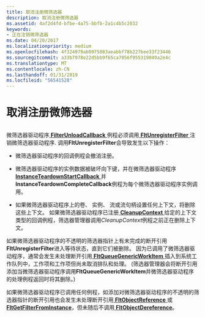 ```yaml
---
title: 取消注册微筛选器
description: 取消注册微筛选器
ms.assetid: 4af2d4fd-bfbe-4a75-bbfb-2a1c4b5c2032
keywords:
- 正在注销微筛选器
ms.date: 04/20/2017
ms.localizationpriority: medium
ms.openlocfilehash: 4f324979ab0975083aeabbf78b227bee33f23446
ms.sourcegitcommit: a33b7978e22d5bb9f65ca7056f955319049a2e4c
ms.translationtype: MT
ms.contentlocale: zh-CN
ms.lasthandoff: 01/31/2019
ms.locfileid: "56541528"
---
```

# <a name="unregistering-the-minifilter"></a>取消注册微筛选器


## <span id="ddk_unregistering_the_minifilter_if"></span><span id="DDK_UNREGISTERING_THE_MINIFILTER_IF"></span>


微筛选器驱动程序[ **FilterUnloadCallback** ](https://msdn.microsoft.com/library/windows/hardware/ff551085)例程必须调用[ **FltUnregisterFilter** ](https://msdn.microsoft.com/library/windows/hardware/ff544606)注销微筛选器驱动程序. 调用**FltUnregisterFilter**会导致发生以下操作：

-   微筛选器驱动程序的回调例程会撤消注册。

-   微筛选器驱动程序的实例数据被破坏向下键，并在微筛选器驱动程序[ **InstanceTeardownStartCallback** ](https://msdn.microsoft.com/library/windows/hardware/ff551098)并**InstanceTeardownCompleteCallback**例程为每个微筛选器驱动程序实例调用。

-   如果微筛选器驱动程序上的卷、 实例、 流或流句柄设置任何上下文，将删除这些上下文。 如果微筛选器驱动程序已注册[ **CleanupContext** ](https://msdn.microsoft.com/library/windows/hardware/ff551078)给定的上下文类型的回调例程，筛选器管理器调用*CleanupContext*例程之前正在删除上下文。

如果微筛选器驱动程序的不透明的筛选器指针上有未完成的断开引用**FltUnregisterFilter**进入等待状态，直到它们被删除。 因为已调用了微筛选器驱动程序，通常会发生未处理断开引用[ **FltQueueGenericWorkItem** ](https://msdn.microsoft.com/library/windows/hardware/ff543452)插入到系统工作队列中，工作项和工作项但尚未取消排队和处理。 (筛选器管理器会将断开引用添加当微筛选器驱动程序调用**FltQueueGenericWorkItem**并微筛选器驱动程序的处理例程返回时将其删除。)

如果微筛选器驱动程序已调用任何例程，如添加对微筛选器驱动程序的不透明的筛选器指针的断开引用也会发生未处理断开引用[ **FltObjectReference** ](https://msdn.microsoft.com/library/windows/hardware/ff543382)或[ **FltGetFilterFromInstance**](https://msdn.microsoft.com/library/windows/hardware/ff543049)，但未随后不调用[ **FltObjectDereference**](https://msdn.microsoft.com/library/windows/hardware/ff543378)。

 

 




